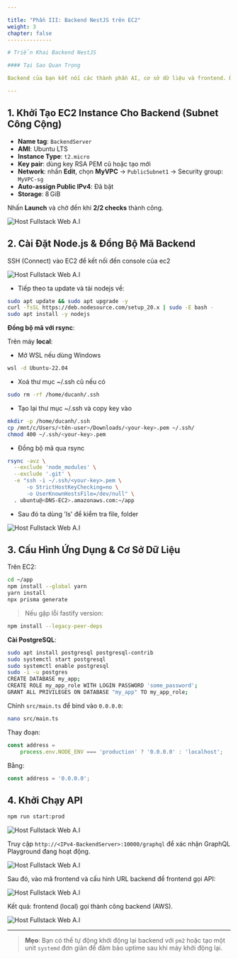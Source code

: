 ```yaml
---

title: "Phần III: Backend NestJS trên EC2"
weight: 3
chapter: false
--------------

# Triển Khai Backend NestJS

#### Tại Sao Quan Trọng

Backend của bạn kết nối các thành phần AI, cơ sở dữ liệu và frontend. Ở đây bạn sẽ cấp phát một EC2 instance nhẹ, đồng bộ mã NestJS, cấu hình Prisma và PostgreSQL, và khởi chạy API ở chế độ production.

---
```


## 1. Khởi Tạo EC2 Instance Cho Backend (Subnet Công Cộng)

* **Name tag**: `BackendServer`
* **AMI**: Ubuntu LTS
* **Instance Type**: `t2.micro`
* **Key pair**: dùng key RSA PEM cũ hoặc tạo mới
* **Network**: nhấn **Edit**, chọn **MyVPC** → `PublicSubnet1` → Security group: `MyVPC-sg`
* **Auto-assign Public IPv4**: Đã bật
* **Storage**: 8 GiB

Nhấn **Launch** và chờ đến khi **2/2 checks** thành công.

![Host Fullstack Web A.I](../../images/3/3-1.png?featherlight=false\&width=90pc)

## 2. Cài Đặt Node.js & Đồng Bộ Mã Backend

SSH (Connect) vào EC2 để kết nối đến console của ec2

![Host Fullstack Web A.I](../../images/2/2-2.png?featherlight=false\&width=90pc)

- Tiếp theo ta update và tải nodejs về:

```bash
sudo apt update && sudo apt upgrade -y
curl -fsSL https://deb.nodesource.com/setup_20.x | sudo -E bash -
sudo apt install -y nodejs
```


**Đồng bộ mã với rsync**:

Trên máy **local**:

- Mở WSL nếu dùng Windows
```bash
wsl -d Ubuntu-22.04
```

- Xoá thư mục ~/.ssh cũ nếu có

```bash
sudo rm -rf /home/ducanh/.ssh
```
- Tạo lại thư mục ~/.ssh và copy key vào

```bash
mkdir -p /home/ducanh/.ssh
cp /mnt/c/Users/<tên-user>/Downloads/<your-key>.pem ~/.ssh/
chmod 400 ~/.ssh/<your-key>.pem
```
- Đồng bộ mã qua rsync

```bash
rsync -avz \
  --exclude 'node_modules' \
  --exclude '.git' \
  -e "ssh -i ~/.ssh/<your-key>.pem \
      -o StrictHostKeyChecking=no \
      -o UserKnownHostsFile=/dev/null" \
  . ubuntu@<DNS-EC2>.amazonaws.com:~/app
```
- Sau đó ta dùng 'ls' để kiểm tra file, folder

![Host Fullstack Web A.I](../../images/3/3-4.png?featherlight=false\&width=90pc)

## 3. Cấu Hình Ứng Dụng & Cơ Sở Dữ Liệu

Trên EC2:

```bash
cd ~/app
npm install --global yarn
yarn install
npx prisma generate
```

> Nếu gặp lỗi fastify version:

```bash
npm install --legacy-peer-deps
```

**Cài PostgreSQL**:

```bash
sudo apt install postgresql postgresql-contrib
sudo systemctl start postgresql
sudo systemctl enable postgresql
sudo -i -u postgres
CREATE DATABASE my_app;
CREATE ROLE my_app_role WITH LOGIN PASSWORD 'some_password';
GRANT ALL PRIVILEGES ON DATABASE "my_app" TO my_app_role;
```

Chỉnh `src/main.ts` để bind vào `0.0.0.0`:

```bash
nano src/main.ts
```

Thay đoạn:

```ts
const address =
    process.env.NODE_ENV === 'production' ? '0.0.0.0' : 'localhost';
```

Bằng:

```ts
const address = '0.0.0.0';
```

## 4. Khởi Chạy API

```bash
npm run start:prod
```

![Host Fullstack Web A.I](../../images/3/3-5.png?featherlight=false\&width=90pc)

Truy cập `http://<IPv4-BackendServer>:10000/graphql` để xác nhận GraphQL Playground đang hoạt động.

![Host Fullstack Web A.I](../../images/3/3-6.png?featherlight=false\&width=90pc)

Sau đó, vào mã frontend và cấu hình URL backend để frontend gọi API:

![Host Fullstack Web A.I](../../images/3/3-7.png?featherlight=false\&width=90pc)

Kết quả: frontend (local) gọi thành công backend (AWS).

![Host Fullstack Web A.I](../../images/3/3-8.png?featherlight=false\&width=90pc)

---

> **Mẹo**: Bạn có thể tự động khởi động lại backend với `pm2` hoặc tạo một unit `systemd` đơn giản để đảm bảo uptime sau khi máy khởi động lại.
